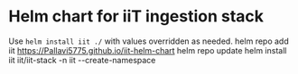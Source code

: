 # Helm chart for iiT ingestion stack

Use `helm install iit ./` with values overridden as needed.
helm repo add iit https://Pallavi5775.github.io/iit-helm-chart
helm repo update
helm install iit iit/iit-stack -n iit --create-namespace